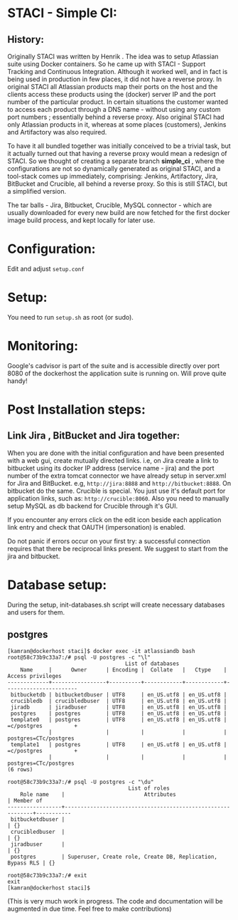 # STACI - Simple CI:
## History:
Originally STACI was written  by Henrik . The idea was to setup Atlassian suite using Docker containers. So he came up with STACI - Support Tracking and Continuous Integration. Although it worked well, and in fact is being used in production in few places, it did not have a reverse proxy. In original STACI all Atlassian products map their ports on the host and the clients access these products using the (docker) server IP and the port number of the particular product. In certain situations the customer wanted to access each product through a DNS name - without using any custom port numbers ; essentially behind a reverse proxy. Also original STACI had only Atlassian products in it, whereas at some places (customers), Jenkins and Artifactory was also required. 

To have it all bundled together was initially conceived to be a trivial task, but it actually turned out that having a reverse proxy would mean a redesign of STACI. So we thought of creating a separate branch **simple_ci** , where the configurations are not so dynamically generated as original STACI, and a tool-stack comes up immediately, comprising: Jenkins, Artifactory, Jira, BitBucket and Crucible, all behind a reverse proxy. So this is still STACI, but a simplified version.


The tar balls - Jira, Bitbucket, Crucible, MySQL connector -  which are usually downloaded for every new build are now fetched for the first docker image build process, and kept locally for later use.


# Configuration:
Edit and adjust `setup.conf`

# Setup:
You need to run `setup.sh` as root (or sudo).

# Monitoring:
Google's cadvisor is part of the suite and is accessible directly over port 8080 of the dockerhost the application suite is running on. Will prove quite handy!


# Post Installation steps:

## Link Jira , BitBucket and Jira together:

When you are done with the initial configuration and have been presented with a web gui, create mutually directed links. i.e, on Jira create a link to bitbucket using its docker IP address (service name - jira) and the port number of the extra tomcat connector we have already setup in server.xml for Jira and BitBucket. e.g, `http://jira:8888` and `http://bitbucket:8888`. On bitbucket do the same. 
Crucible is special. You just use it's default port for application links, such as: `http://crucible:8060`. Also you need to manually setup MySQL as db backend for Crucible through it's GUI.

If you encounter any errors click on the edit icon beside each application link entry and check that OAUTH (impersonation) is enabled.

Do not panic if errors occur on your first try: a successful connection requires that there be reciprocal links present. We suggest to start from the jira and bitbucket.


# Database setup:
During the setup, init-databases.sh script will create necessary databases and users for them.

## postgres
```
[kamran@dockerhost staci]$ docker exec -it atlassiandb bash
root@58c73b9c33a7:/# psql -U postgres -c "\l"                                                                                      
                                     List of databases
    Name     |      Owner      | Encoding |  Collate   |   Ctype    |   Access privileges   
-------------+-----------------+----------+------------+------------+-----------------------
 bitbucketdb | bitbucketdbuser | UTF8     | en_US.utf8 | en_US.utf8 | 
 crucibledb  | crucibledbuser  | UTF8     | en_US.utf8 | en_US.utf8 | 
 jiradb      | jiradbuser      | UTF8     | en_US.utf8 | en_US.utf8 | 
 postgres    | postgres        | UTF8     | en_US.utf8 | en_US.utf8 | 
 template0   | postgres        | UTF8     | en_US.utf8 | en_US.utf8 | =c/postgres          +
             |                 |          |            |            | postgres=CTc/postgres
 template1   | postgres        | UTF8     | en_US.utf8 | en_US.utf8 | =c/postgres          +
             |                 |          |            |            | postgres=CTc/postgres
(6 rows)

root@58c73b9c33a7:/# psql -U postgres -c "\du"
                                      List of roles
    Role name    |                         Attributes                         | Member of 
-----------------+------------------------------------------------------------+-----------
 bitbucketdbuser |                                                            | {}
 crucibledbuser  |                                                            | {}
 jiradbuser      |                                                            | {}
 postgres        | Superuser, Create role, Create DB, Replication, Bypass RLS | {}

root@58c73b9c33a7:/# exit
exit
[kamran@dockerhost staci]$ 
```




(This is very much work in progress. The code and documentation will be augmented in due time. Feel free to make contributions)
